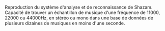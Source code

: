 Reproduction du système d'analyse et de reconnaissance de Shazam.
Capacité de trouver un échantillon de musique d'une fréquence de 11000, 22000 ou 44000Hz, en stéréo ou mono dans une base de données de plusieurs dizaines de musiques en moins d'une seconde.
